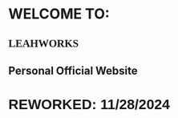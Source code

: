 # WELCOME TO:
## <span style="font-family: 'Comic Sans MS', cursive;">LEAHWORKS</span>

## Personal Official Website

# <span style="font-family: 'Arial', sans-serif; font-weight: bold;">REWORKED: 11/28/2024</span>
